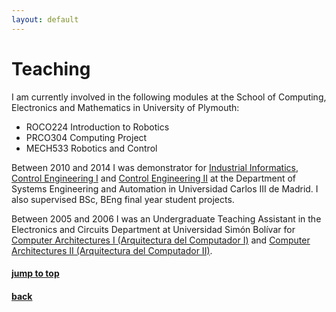 ```yaml
---
layout: default
---
```


# [](#teaching)Teaching


I am currently involved in the following modules at the School of Computing, Electronics and Mathematics in University of Plymouth:

- ROCO224 Introduction to Robotics
- PRCO304 Computing Project
- MECH533 Robotics and Control


Between 2010 and 2014 I was demonstrator for [Industrial Informatics](https://aplicaciones.uc3m.es/cpa/generaFicha?est=256&anio=2017&plan=244&asig=15694&idioma=2), [Control Engineering I](https://aplicaciones.uc3m.es/cpa/generaFicha?est=223&anio=2017&plan=167&asig=14026&idioma=2) and [Control Engineering II](https://aplicaciones.uc3m.es/cpa/generaFicha?est=223&anio=2017&plan=167&asig=14032&idioma=2) at the Department of Systems Engineering and Automation in Universidad Carlos III de Madrid.
I also supervised BSc, BEng final year student projects.

Between 2005 and 2006 I was an Undergraduate Teaching Assistant in the Electronics and Circuits Department at Universidad Simón Bolívar for [Computer Architectures I (Arquitectura del Computador I)](http://wikitronica.labc.usb.ve/index.php/EC2721_-_Arquitectura_del_Computador_1) and [Computer Architectures II (Arquitectura del Computador II)](http://wikitronica.labc.usb.ve/index.php/EC3731_-_Arquitectura_del_Computador_2).


#### [jump to top](#teaching)
#### [back](javascript:history.back())
